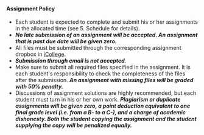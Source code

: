 #### Assignment Policy

+ Each student is expected to complete and submit his or her assignments in the allocated time (see 5. Schedule for details). 
+ ***No late submission of an assignment will be accepted. An assignment that is past due date will be given zero.***
+ All files must be submitted through the corresponding assignment dropbox in [iCollege](icollege.gsu.edu). 
+ ***Submission through email is not accepted***. 
+ Make sure to submit all required files specified in the assignment. It is each student's responsibility to check the completeness of the files after the submission. ***An assignment with missing files will be graded with 50% penalty.***
+ Discussions of assignment solutions are highly recommended, but each student must turn in his or her own work. ***Plagiarism or duplicate  assignments will be given zero, a point deduction equivalent to one final grade level (i.e. from a B- to a C-), and a charge of academic dishonesty.  Both the student copying the assignment and the student supplying the copy will be penalized equally.***
